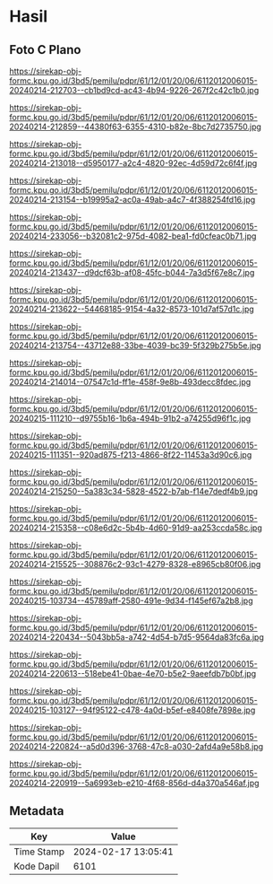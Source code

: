 # Hasil

## Foto C Plano

https://sirekap-obj-formc.kpu.go.id/3bd5/pemilu/pdpr/61/12/01/20/06/6112012006015-20240214-212703--cb1bd9cd-ac43-4b94-9226-267f2c42c1b0.jpg

https://sirekap-obj-formc.kpu.go.id/3bd5/pemilu/pdpr/61/12/01/20/06/6112012006015-20240214-212859--44380f63-6355-4310-b82e-8bc7d2735750.jpg

https://sirekap-obj-formc.kpu.go.id/3bd5/pemilu/pdpr/61/12/01/20/06/6112012006015-20240214-213018--d5950177-a2c4-4820-92ec-4d59d72c6f4f.jpg

https://sirekap-obj-formc.kpu.go.id/3bd5/pemilu/pdpr/61/12/01/20/06/6112012006015-20240214-213154--b19995a2-ac0a-49ab-a4c7-4f388254fd16.jpg

https://sirekap-obj-formc.kpu.go.id/3bd5/pemilu/pdpr/61/12/01/20/06/6112012006015-20240214-233056--b32081c2-975d-4082-bea1-fd0cfeac0b71.jpg

https://sirekap-obj-formc.kpu.go.id/3bd5/pemilu/pdpr/61/12/01/20/06/6112012006015-20240214-213437--d9dcf63b-af08-45fc-b044-7a3d5f67e8c7.jpg

https://sirekap-obj-formc.kpu.go.id/3bd5/pemilu/pdpr/61/12/01/20/06/6112012006015-20240214-213622--54468185-9154-4a32-8573-101d7af57d1c.jpg

https://sirekap-obj-formc.kpu.go.id/3bd5/pemilu/pdpr/61/12/01/20/06/6112012006015-20240214-213754--43712e88-33be-4039-bc39-5f329b275b5e.jpg

https://sirekap-obj-formc.kpu.go.id/3bd5/pemilu/pdpr/61/12/01/20/06/6112012006015-20240214-214014--07547c1d-ff1e-458f-9e8b-493decc8fdec.jpg

https://sirekap-obj-formc.kpu.go.id/3bd5/pemilu/pdpr/61/12/01/20/06/6112012006015-20240215-111210--d9755b16-1b6a-494b-91b2-a74255d96f1c.jpg

https://sirekap-obj-formc.kpu.go.id/3bd5/pemilu/pdpr/61/12/01/20/06/6112012006015-20240215-111351--920ad875-f213-4866-8f22-11453a3d90c6.jpg

https://sirekap-obj-formc.kpu.go.id/3bd5/pemilu/pdpr/61/12/01/20/06/6112012006015-20240214-215250--5a383c34-5828-4522-b7ab-f14e7dedf4b9.jpg

https://sirekap-obj-formc.kpu.go.id/3bd5/pemilu/pdpr/61/12/01/20/06/6112012006015-20240214-215358--c08e6d2c-5b4b-4d60-91d9-aa253ccda58c.jpg

https://sirekap-obj-formc.kpu.go.id/3bd5/pemilu/pdpr/61/12/01/20/06/6112012006015-20240214-215525--308876c2-93c1-4279-8328-e8965cb80f06.jpg

https://sirekap-obj-formc.kpu.go.id/3bd5/pemilu/pdpr/61/12/01/20/06/6112012006015-20240215-103734--45789aff-2580-491e-9d34-f145ef67a2b8.jpg

https://sirekap-obj-formc.kpu.go.id/3bd5/pemilu/pdpr/61/12/01/20/06/6112012006015-20240214-220434--5043bb5a-a742-4d54-b7d5-9564da83fc6a.jpg

https://sirekap-obj-formc.kpu.go.id/3bd5/pemilu/pdpr/61/12/01/20/06/6112012006015-20240214-220613--518ebe41-0bae-4e70-b5e2-9aeefdb7b0bf.jpg

https://sirekap-obj-formc.kpu.go.id/3bd5/pemilu/pdpr/61/12/01/20/06/6112012006015-20240215-103127--94f95122-c478-4a0d-b5ef-e8408fe7898e.jpg

https://sirekap-obj-formc.kpu.go.id/3bd5/pemilu/pdpr/61/12/01/20/06/6112012006015-20240214-220824--a5d0d396-3768-47c8-a030-2afd4a9e58b8.jpg

https://sirekap-obj-formc.kpu.go.id/3bd5/pemilu/pdpr/61/12/01/20/06/6112012006015-20240214-220919--5a6993eb-e210-4f68-856d-d4a370a546af.jpg


## Metadata

| Key        | Value               |
| ---------- | ------------------- |
| Time Stamp | 2024-02-17 13:05:41 |
| Kode Dapil | 6101                |



